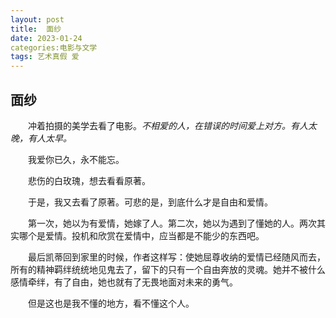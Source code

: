 ```yaml
---
layout: post
title:  面纱
date: 2023-01-24
categories:电影与文学
tags: 艺术真假 爱
---
```


## 面纱

  冲着拍摄的美学去看了电影。*不相爱的人，在错误的时间爱上对方。有人太晚，有人太早。*

  我爱你已久，永不能忘。

  悲伤的白玫瑰，想去看看原著。

  于是，我又去看了原著。可悲的是，到底什么才是自由和爱情。

  第一次，她以为有爱情，她嫁了人。第二次，她以为遇到了懂她的人。两次其实哪个是爱情。投机和欣赏在爱情中，应当都是不能少的东西吧。

  最后凯蒂回到家里的时候，作者这样写：使她屈尊收纳的爱情已经随风而去，所有的精神羁绊统统地见鬼去了，留下的只有一个自由奔放的灵魂。她并不被什么感情牵绊，有了自由，她也就有了无畏地面对未来的勇气。

  但是这也是我不懂的地方，看不懂这个人。
